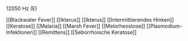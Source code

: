 12050 Hz (E)

[[Blackwater Fever]]
[[Ikterus]]
[[Ikterus]]
[[Intermittierendes Hinken]]
[[Keratose]]
[[Malaria]]
[[Marsh Fever]]
[[Melorheostose]]
[[Plasmodium-Infektionen]]
[[Remittens]]
[[Seborrhoische Keratose]]